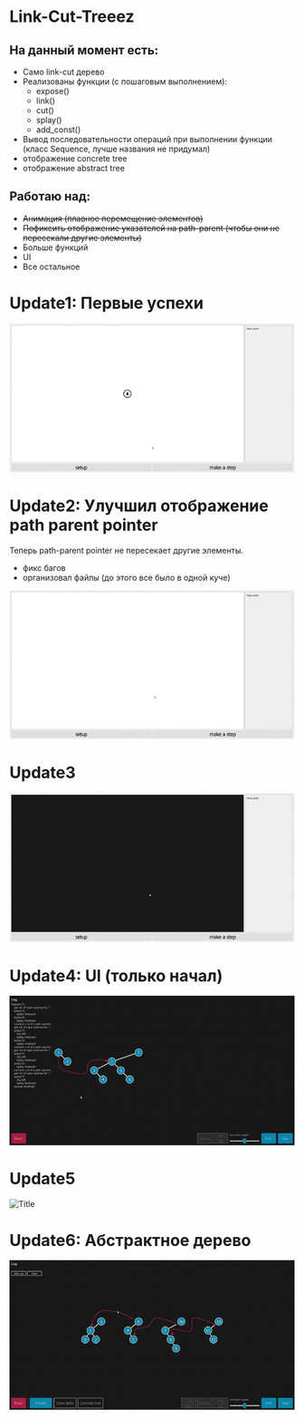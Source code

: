﻿# Link-Cut-Treeez

## На данный момент есть:
  - Само link-cut дерево
  - Реализованы функции (с пошаговым выполнением):
      - expose()
      - link()
      - cut()
      - splay()
      - add_const()
  - Вывод последовательности операций при выполнении функции (класс Sequence, лучше названия не придумал)
  - отображение concrete tree
  - отображение abstract tree
 
## Работаю над:
  - ~~Анимация (плавное перемещение элементов)~~
  - ~~Пофиксить отображение указателей на path-parent (чтобы они не пересекали другие элементы)~~
  - Больше функций
  - UI
  - Все остальное

# Update1: Первые успехи
![](pics/progress_so_far.gif?raw=true "Title")

# Update2: Улучшил отображение path parent pointer
Теперь path-parent pointer не пересекает другие элементы.
 + фикс багов
 + организовал файлы (до этого все было в одной куче)

![](pics/update2.gif?raw=true "Title")

# Update3
![](pics/update3.gif?raw=true "Title")

# Update4: UI (только начал)

![](pics/Update4.gif?raw=true "Title")

# Update5

![](pics/Update5.gif?raw=true "Title")

# Update6: Абстрактное дерево

![](pics/Update6.gif?raw=true "Title")

